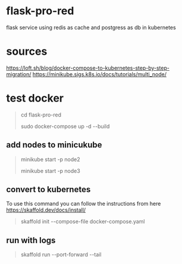 # flask-pro-red
flask service using redis as cache and postgress as db in kubernetes

# sources
https://loft.sh/blog/docker-compose-to-kubernetes-step-by-step-migration/
https://minikube.sigs.k8s.io/docs/tutorials/multi_node/

# test docker


> cd flask-pro-red
>  
> sudo docker-compose up -d --build


## add nodes to minicukube

>minikube start -p node2
>
>minikube start -p node3

## convert to kubernetes
To use this command you can follow the instructions from here
https://skaffold.dev/docs/install/

>skaffold init --compose-file docker-compose.yaml

## run with logs 
>skaffold run --port-forward --tail

